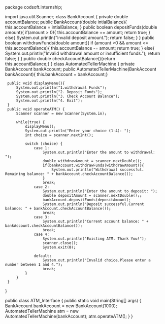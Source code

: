 package codsoft.Internship;

import java.util.Scanner;
 class BankAccount {
     private double accountBalance;
     public BankAccount(double intialBalance){
         this.accountBalance = intialBalance;
     }
     public boolean depositFunds(double amount){
         if(amount > 0){
             this.accountBalance += amount;
             return true;
         } else{
             System.out.println("Invalid deposit amount.");
             return  false;
         }
     }
     public boolean withdrawFunds(double amount){
         if (amount >0 && amount <= this.accountBalance){
             this.accountBalance -= amount;
             return true;
         } else{
             System.out.println("Invalid withdrawal amount or insufficient funds.");
             return false;
         }
     }
     public double checkAccountBalance(){return this.accountBalance;}
 }
 class AutomatedTellerMachine {
     private BankAccount bankAccount;
     public AutomatedTellerMachine(BankAccount bankAccount){ this.bankAccount = bankAccount;}

     public void displayMenu(){
         System.out.println("1.withdrawal Funds");
         System.out.println("2. Deposit Funds");
         System.out.println("3. Check Account Balance");
         System.out.println("4. Exit");
     }
     public void operateATM() {
         Scanner scanner = new Scanner(System.in);

         while(true) {
             displayMenu();
             System.out.println("Enter your choice (1-4): ");
             int choice = scanner.nextInt();

             switch (choice) {
                 case 1:
                     System.out.println("Enter the amount to withdrawal: ");
                     double withdrawAmount = scanner.nextDouble();
                     if(bankAccount.withdrawFunds(withdrawAmount)){
                         System.out.println("Withdrawal successful. Remaining balance: " + bankAccount.checkAccountBalance());
                     }
                     break;
                 case 2:
                     System.out.println("Enter the amount to deposit: ");
                     double depositAmount = scanner.nextDouble();;
                     bankAccount.depositFunds(depositAmount);
                     System.out.println("Deposit successful.Current balance: " + bankAccount.checkAccountBalance());
                     break;
                 case 3:
                     System.out.println("Current account balance: " + bankAccount.checkAccountBalance());
                     break;
                 case 4:
                     System.out.println("Existing ATM. Thank You!");
                     scanner.close();
                     System.exit(0);

                 default:
                     System.out.println("Invalid choice.Please enter a number between 1 and 4.");
                     break;
             }
         }
     }
 }

public class ATM_Interface {
    public static void main(String[] args) {
        BankAccount bankAccount = new BankAccount(1000);
        AutomatedTellerMachine atm = new AutomatedTellerMachine(bankAccount);
        atm.operateATM();
    }
}
